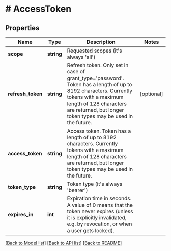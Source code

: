 # # AccessToken

## Properties

Name | Type | Description | Notes
------------ | ------------- | ------------- | -------------
**scope** | **string** | Requested scopes (it&#39;s always &#39;all&#39;) |
**refresh_token** | **string** | Refresh token. Only set in case of grant_type&#x3D;&#39;password&#39;. Token has a length of up to 8192 characters. Currently tokens with a maximum length of 128 characters are returned, but longer token types may be used in the future. | [optional]
**access_token** | **string** | Access token. Token has a length of up to 8192 characters. Currently tokens with a maximum length of 128 characters are returned, but longer token types may be used in the future. |
**token_type** | **string** | Token type (it&#39;s always &#39;bearer&#39;) |
**expires_in** | **int** | Expiration time in seconds. A value of 0 means that the token never expires (unless it is explicitly invalidated, e.g. by revocation, or when a user gets locked). |

[[Back to Model list]](../../README.md#models) [[Back to API list]](../../README.md#endpoints) [[Back to README]](../../README.md)
